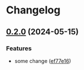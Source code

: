 # Changelog

## [0.2.0](https://github.com/01Joseph-Hwang10/release-please-monorepo-with-root-example/compare/release-please-monorepo-with-root-example-v0.1.0...release-please-monorepo-with-root-example-v0.2.0) (2024-05-15)


### Features

* some change ([ef77e16](https://github.com/01Joseph-Hwang10/release-please-monorepo-with-root-example/commit/ef77e163205409883c8fd87f2d3e456d43dc3f99))
